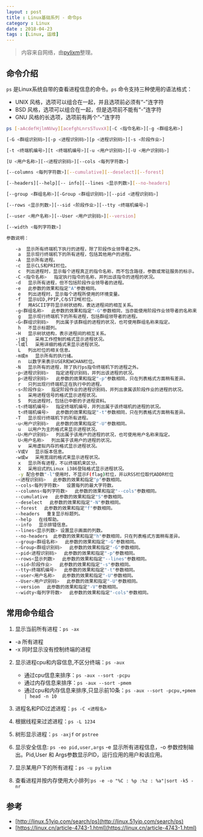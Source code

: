 ```yaml
---
layout : post
title : Linux基础系列 - 命令ps
category : Linux
date : 2018-04-23
tags : [Linux, 运维]
---
```


> 内容来自网络，由[pylixm](http://pylixm.cc)整理。

## 命令介绍

`ps` 是Linux系统自带的查看进程信息的命令。`ps` 命令支持三种使用的语法格式：

- UNIX 风格，选项可以组合在一起，并且选项前必须有“-”连字符
- BSD 风格，选项可以组合在一起，但是选项前不能有“-”连字符
- GNU 风格的长选项，选项前有两个“-”连字符
<!-- more -->
```bash
ps [-aAcdefHjlmNVwy][acefghLnrsSTuvxX][-C <指令名称>][-g <群组名称>]

[-G <群组识别码>][-p <进程识别码>][p <进程识别码>][-s <阶段作业>]

[-t <终端机编号>][t <终端机编号>][-u <用户识别码>][-U <用户识别码>]

[U <用户名称>][-<进程识别码>][--cols <每列字符数>]

[--columns <每列字符数>][--cumulative][--deselect][--forest]

[--headers][--help][-- info][--lines <显示列数>][--no-headers]

[--group <群组名称>][-Group <群组识别码>][--pid <进程识别码>]

[--rows <显示列数>][--sid <阶段作业>][--tty <终端机编号>]

[--user <用户名称>][--User <用户识别码>][--version]

[--width <每列字符数>]

参数说明：

　　-a  显示所有终端机下执行的进程，除了阶段作业领导者之外。
　　 a  显示现行终端机下的所有进程，包括其他用户的进程。
　　-A  显示所有进程。
　　-c  显示CLS和PRI栏位。
　　 c  列出进程时，显示每个进程真正的指令名称，而不包含路径，参数或常驻服务的标示。
　　-C <指令名称> 　指定执行指令的名称，并列出该指令的进程的状况。
　　-d 　显示所有进程，但不包括阶段作业领导者的进程。
　　-e 　此参数的效果和指定"A"参数相同。
　　 e 　列出进程时，显示每个进程所使用的环境变量。
　　-f 　显示UID,PPIP,C与STIME栏位。
　　 f 　用ASCII字符显示树状结构，表达进程间的相互关系。
　　-g<群组名称> 　此参数的效果和指定"-G"参数相同，当亦能使用阶段作业领导者的名称来指定。
　　 g 　显示现行终端机下的所有进程，包括群组领导者的进程。
　　-G<群组识别码> 　列出属于该群组的进程的状况，也可使用群组名称来指定。
　　 h 　不显示标题列。
　　-H 　显示树状结构，表示进程间的相互关系。
　　-j或j 　采用工作控制的格式显示进程状况。
　　-l或l 　采用详细的格式来显示进程状况。
　　 L 　列出栏位的相关信息。
　　-m或m 　显示所有的执行绪。
　　 n 　以数字来表示USER和WCHAN栏位。
　　-N 　显示所有的进程，除了执行ps指令终端机下的进程之外。
　　-p<进程识别码> 　指定进程识别码，并列出该进程的状况。
　 　p<进程识别码> 　此参数的效果和指定"-p"参数相同，只在列表格式方面稍有差异。
　　 r 　只列出现行终端机正在执行中的进程。
　　-s<阶段作业> 　指定阶段作业的进程识别码，并列出隶属该阶段作业的进程的状况。
　 　s 　采用进程信号的格式显示进程状况。
　　 S 　列出进程时，包括已中断的子进程资料。
　　-t<终端机编号> 　指定终端机编号，并列出属于该终端机的进程的状况。
　　 t<终端机编号> 　此参数的效果和指定"-t"参数相同，只在列表格式方面稍有差异。
　　-T 　显示现行终端机下的所有进程。
　　-u<用户识别码> 　此参数的效果和指定"-U"参数相同。
　　 u 　以用户为主的格式来显示进程状况。
　　-U<用户识别码> 　列出属于该用户的进程的状况，也可使用用户名称来指定。
　　 U<用户名称> 　列出属于该用户的进程的状况。
　　 v 　采用虚拟内存的格式显示进程状况。
　　-V或V 　显示版本信息。
　　-w或w 　采用宽阔的格式来显示进程状况。　
　 　x 　显示所有进程，不以终端机来区分。
　　 X 　采用旧式的Linux i386登陆格式显示进程状况。
　　 -y 配合参数"-l"使用时，不显示F(flag)栏位，并以RSS栏位取代ADDR栏位
　　-<进程识别码> 　此参数的效果和指定"p"参数相同。
　　--cols<每列字符数> 　设置每列的最大字符数。
　　--columns<每列字符数> 　此参数的效果和指定"--cols"参数相同。
　　--cumulative 　此参数的效果和指定"S"参数相同。
　　--deselect 　此参数的效果和指定"-N"参数相同。
　　--forest 　此参数的效果和指定"f"参数相同。
　　--headers 　重复显示标题列。
　　--help 　在线帮助。
　　--info 　显示排错信息。
　　--lines<显示列数> 设置显示画面的列数。
　　--no-headers  此参数的效果和指定"h"参数相同，只在列表格式方面稍有差异。
　　--group<群组名称> 　此参数的效果和指定"-G"参数相同。
　　--Group<群组识别码> 　此参数的效果和指定"-G"参数相同。
　　--pid<进程识别码> 　此参数的效果和指定"-p"参数相同。
　　--rows<显示列数> 　此参数的效果和指定"--lines"参数相同。
　　--sid<阶段作业> 　此参数的效果和指定"-s"参数相同。
　　--tty<终端机编号> 　此参数的效果和指定"-t"参数相同。
　　--user<用户名称> 　此参数的效果和指定"-U"参数相同。
　　--User<用户识别码> 　此参数的效果和指定"-U"参数相同。
　　--version 　此参数的效果和指定"-V"参数相同。
　　--widty<每列字符数> 　此参数的效果和指定"-cols"参数相同。
```

## 常用命令组合

1. 显示当前所有进程：`ps -ax`
- -a 所有进程
- -x 同时显示没有控制终端的进程

2. 显示进程cpu和内容信息,不区分终端：`ps -aux`
    - 通过cpu信息来排序：`ps -aux --sort -pcpu`
    - 通过内存信息来排序：`ps -aux --sort -pmem`
    - 通过cpu和内存信息来排序,只显示前10条：`ps -aux --sort -pcpu,+pmem | head -n 10`

3. 进程名和PID过滤进程：`ps -C <进程名>`
4. 根据线程来过滤进程：`ps -L 1234`
5. 树形显示进程：`ps -axjf` or `pstree`
6. 显示安全信息: `ps -eo pid,user,args` 
-e 显示所有进程信息，-o 参数控制输出。Pid,User 和 Args参数显示PID，运行应用的用户和该应用。

7. 显示某用户下的所有进程：`ps -u pylixm`
8. 查看进程并按内存使用大小排列:`ps -e -o "%C : %p :%z : %a"|sort -k5 -nr`



## 参考

- [http://linux.51yip.com/search/ps](http://linux.51yip.com/search/ps)
- [https://linux.cn/article-4743-1.html](https://linux.cn/article-4743-1.html)